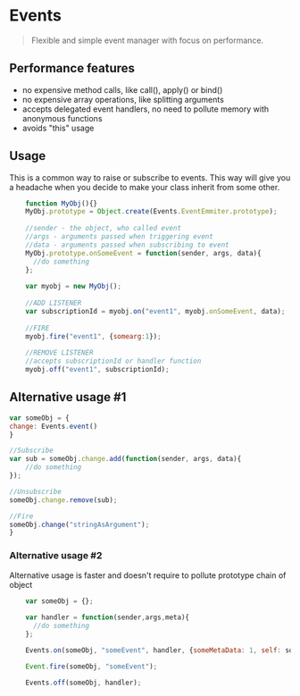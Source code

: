 # Events
>Flexible and simple event manager with focus on performance.

## Performance features
* no expensive method calls, like call(), apply() or bind()
* no expensive array operations, like splitting arguments
* accepts delegated event handlers, no need to pollute memory with anonymous functions
* avoids "this" usage

## Usage
This is a common way to raise or subscribe to events.
This way will give you a headache when you decide to make your class inherit from some other.
```js
    function MyObj(){}
    MyObj.prototype = Object.create(Events.EventEmmiter.prototype);
    
    //sender - the object, who called event
    //args - arguments passed when triggering event
    //data - arguments passed when subscribing to event
    MyObj.prototype.onSomeEvent = function(sender, args, data){
      //do something
    };
    
    var myobj = new MyObj();
    
    //ADD LISTENER
    var subscriptionId = myobj.on("event1", myobj.onSomeEvent, data);
    
    //FIRE
    myobj.fire("event1", {somearg:1});
    
    //REMOVE LISTENER
    //accepts subscriptionId or handler function
    myobj.off("event1", subscriptionId);
```
## Alternative usage #1
```js
var someObj = {
change: Events.event()
}

//Subscribe
var sub = someObj.change.add(function(sender, args, data){
    //do something
});

//Unsubscribe
someObj.change.remove(sub);

//Fire
someObj.change("stringAsArgument");
}
```
### Alternative usage #2
Alternative usage is faster and doesn't require to pollute prototype chain of object
```js
    var someObj = {};
    
    var handler = function(sender,args,meta){
      //do something
    };

    Events.on(someObj, "someEvent", handler, {someMetaData: 1, self: someObj});

    Event.fire(someObj, "someEvent");

    Events.off(someObj, handler);
```
  

